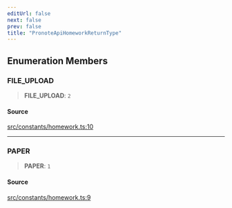 ```yaml
---
editUrl: false
next: false
prev: false
title: "PronoteApiHomeworkReturnType"
---
```


## Enumeration Members

### FILE\_UPLOAD

> **FILE\_UPLOAD**: `2`

#### Source

[src/constants/homework.ts:10](https://github.com/Gabriel29306/Pawnote/blob/a2552cd7208db339c299a04178513054cceb5849/src/constants/homework.ts#L10)

***

### PAPER

> **PAPER**: `1`

#### Source

[src/constants/homework.ts:9](https://github.com/Gabriel29306/Pawnote/blob/a2552cd7208db339c299a04178513054cceb5849/src/constants/homework.ts#L9)
